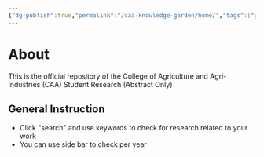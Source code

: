 ```yaml
---
{"dg-publish":true,"permalink":"/caa-knowledge-garden/home/","tags":["gardenEntry"],"created":"2024-05-22T15:15:08.971+08:00"}
---
```


# About
This is the official repository of the College of Agriculture and Agri-Industries (CAA) Student Research (Abstract Only)

## General Instruction
- Click "search" and use keywords to  check for research related to your work
- You can use side bar to check per year